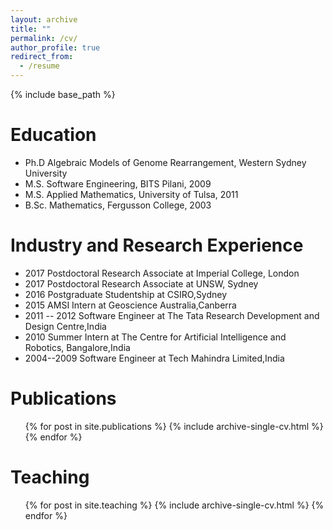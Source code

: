 ```yaml
---
layout: archive
title: ""
permalink: /cv/
author_profile: true
redirect_from:
  - /resume
---
```


{% include base_path %}

Education
======
* Ph.D Algebraic Models of Genome Rearrangement, Western Sydney University 
* M.S. Software Engineering, BITS Pilani, 2009
* M.S. Applied Mathematics, University of Tulsa, 2011
* B.Sc. Mathematics, Fergusson College, 2003

Industry and Research Experience
======
* 2017 Postdoctoral Research Associate at Imperial College, London
* 2017 Postdoctoral Research Associate at UNSW, Sydney
* 2016 Postgraduate Studentship at CSIRO,Sydney
* 2015 AMSI Intern at Geoscience Australia,Canberra
* 2011 -- 2012 Software Engineer at The Tata Research Development and Design Centre,India
* 2010 Summer Intern at The Centre for Artificial Intelligence and Robotics, Bangalore,India
* 2004--2009 Software Engineer at Tech Mahindra Limited,India
  

Publications
======
  <ul>{% for post in site.publications %}
    {% include archive-single-cv.html %}
  {% endfor %}</ul>
  

Teaching
======
  <ul>{% for post in site.teaching %}
    {% include archive-single-cv.html %}
  {% endfor %}</ul>